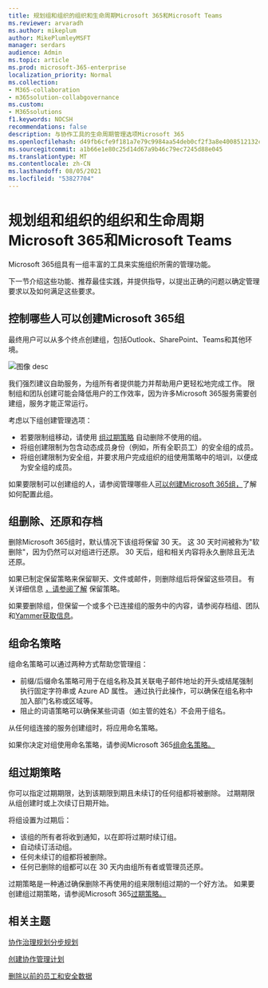 ```yaml
---
title: 规划组和组织的组织和生命周期Microsoft 365和Microsoft Teams
ms.reviewer: arvaradh
ms.author: mikeplum
author: MikePlumleyMSFT
manager: serdars
audience: Admin
ms.topic: article
ms.prod: microsoft-365-enterprise
localization_priority: Normal
ms.collection:
- M365-collaboration
- m365solution-collabgovernance
ms.custom:
- M365solutions
f1.keywords: NOCSH
recommendations: false
description: 与协作工具的生命周期管理选项Microsoft 365
ms.openlocfilehash: d49fb6cfe9f181a7e79c9984aa54deb0cf2f3a8e4008512132c980ce1623ea59
ms.sourcegitcommit: a1b66e1e80c25d14d67a9b46c79ec7245d88e045
ms.translationtype: MT
ms.contentlocale: zh-CN
ms.lasthandoff: 08/05/2021
ms.locfileid: "53827704"
---
```

# <a name="plan-organization-and-lifecycle-governance-for-microsoft-365-groups-and-microsoft-teams"></a>规划组和组织的组织和生命周期Microsoft 365和Microsoft Teams

Microsoft 365组具有一组丰富的工具来实施组织所需的管理功能。 

下一节介绍这些功能、推荐最佳实践，并提供指导，以提出正确的问题以确定管理要求以及如何满足这些要求。

## <a name="control-who-can-create-microsoft-365-groups"></a>控制哪些人可以创建Microsoft 365组

最终用户可以从多个终点创建组，包括Outlook、SharePoint、Teams和其他环境。

![图像 desc](../media/04.png)

我们强烈建议自助服务，为组所有者提供能力并帮助用户更轻松地完成工作。 限制组和团队创建可能会降低用户的工作效率，因为许多Microsoft 365服务需要创建组，服务才能正常运行。

考虑以下组创建管理选项：

- 若要限制组移动，请使用 [组过期策略](microsoft-365-groups-expiration-policy.md) 自动删除不使用的组。
- 将组创建限制为包含动态成员身份[](/azure/active-directory/users-groups-roles/groups-create-rule)（例如，所有全职员工）的安全组的成员。
- 将组创建限制为安全组，并要求用户完成组织的组使用策略中的培训，以便成为安全组的成员。

如果要限制可以创建组的人，请参阅管理哪些人[可以创建Microsoft 365组，](manage-creation-of-groups.md)了解如何配置此组。

## <a name="group-delete-restore-and-archiving"></a>组删除、还原和存档

删除Microsoft 365组时，默认情况下该组将保留 30 天。 这 30 天时间被称为"软删除"，因为仍然可以对组进行还原。 30 天后，组和相关内容将永久删除且无法还原。

如果已制定保留策略来保留聊天、文件或邮件，则删除组后将保留这些项目。 有关详细信息 [，请参阅了解](../compliance/retention.md) 保留策略。

如果要删除组，但保留一个或多个已连接组的服务中的内容，请参阅存档组、团队和[Yammer获取信息](end-life-cycle-groups-teams-sites-yammer.md)。

## <a name="group-naming-policy"></a>组命名策略

组命名策略可以通过两种方式帮助您管理组：

- 前缀/后缀命名策略可用于在组名称及其关联电子邮件地址的开头或结尾强制执行固定字符串或 Azure AD 属性。 通过执行此操作，可以确保在组名称中加入部门名称或区域等。
- 阻止的词语策略可以确保某些词语（如主管的姓名）不会用于组名。

从任何组连接的服务创建组时，将应用命名策略。

如果你决定对组使用命名策略，请参阅Microsoft 365[组命名策略。](groups-naming-policy.md)

## <a name="group-expiration-policy"></a>组过期策略

你可以指定过期期限，达到该期限到期且未续订的任何组都将被删除。 过期期限从组创建时或上次续订日期开始。

将组设置为过期后：
- 该组的所有者将收到通知，以在即将过期时续订组。
- 自动续订活动组。
- 任何未续订的组都将被删除。
- 任何已删除的组都可以在 30 天内由组所有者或管理员还原。

过期策略是一种通过确保删除不再使用的组来限制组过期的一个好方法。 如果要创建组过期策略，请参阅Microsoft 365[过期策略。](microsoft-365-groups-expiration-policy.md)

## <a name="related-topics"></a>相关主题

[协作治理规划分步规划](collaboration-governance-overview.md#collaboration-governance-planning-step-by-step)

[创建协作管理计划](collaboration-governance-first.md)

[删除以前的员工和安全数据](/microsoft-365/admin/add-users/remove-former-employee)
